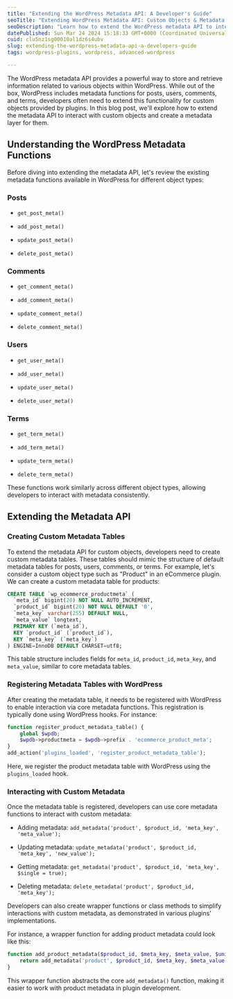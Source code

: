 ```yaml
---
title: "Extending the WordPress Metadata API: A Developer's Guide"
seoTitle: "Extending WordPress Metadata API: Custom Objects & Metadata Layers"
seoDescription: "Learn how to extend the WordPress metadata API to interact with custom objects and create metadata layers. Discover how to create custom metadata tables, re"
datePublished: Sun Mar 24 2024 15:18:33 GMT+0000 (Coordinated Universal Time)
cuid: clu5nz1sg00010al1dz6s4ubv
slug: extending-the-wordpress-metadata-api-a-developers-guide
tags: wordpress-plugins, wordpress, advanced-wordpress

---
```


The WordPress metadata API provides a powerful way to store and retrieve information related to various objects within WordPress. While out of the box, WordPress includes metadata functions for posts, users, comments, and terms, developers often need to extend this functionality for custom objects provided by plugins. In this blog post, we'll explore how to extend the metadata API to interact with custom objects and create a metadata layer for them.

## Understanding the WordPress Metadata Functions

Before diving into extending the metadata API, let's review the existing metadata functions available in WordPress for different object types:

### Posts

* `get_post_meta()`
    
* `add_post_meta()`
    
* `update_post_meta()`
    
* `delete_post_meta()`
    

### Comments

* `get_comment_meta()`
    
* `add_comment_meta()`
    
* `update_comment_meta()`
    
* `delete_comment_meta()`
    

### Users

* `get_user_meta()`
    
* `add_user_meta()`
    
* `update_user_meta()`
    
* `delete_user_meta()`
    

### Terms

* `get_term_meta()`
    
* `add_term_meta()`
    
* `update_term_meta()`
    
* `delete_term_meta()`
    

These functions work similarly across different object types, allowing developers to interact with metadata consistently.

## Extending the Metadata API

### Creating Custom Metadata Tables

To extend the metadata API for custom objects, developers need to create custom metadata tables. These tables should mimic the structure of default metadata tables for posts, users, comments, or terms. For example, let's consider a custom object type such as "Product" in an eCommerce plugin. We can create a custom metadata table for products:

```sql
CREATE TABLE `wp_ecommerce_productmeta` (
  `meta_id` bigint(20) NOT NULL AUTO_INCREMENT,
  `product_id` bigint(20) NOT NULL DEFAULT '0',
  `meta_key` varchar(255) DEFAULT NULL,
  `meta_value` longtext,
  PRIMARY KEY (`meta_id`),
  KEY `product_id` (`product_id`),
  KEY `meta_key` (`meta_key`)
) ENGINE=InnoDB DEFAULT CHARSET=utf8;
```

This table structure includes fields for `meta_id`, `product_id`, `meta_key`, and `meta_value`, similar to core metadata tables.

### Registering Metadata Tables with WordPress

After creating the metadata table, it needs to be registered with WordPress to enable interaction via core metadata functions. This registration is typically done using WordPress hooks. For instance:

```php
function register_product_metadata_table() {
    global $wpdb;
    $wpdb->productmeta = $wpdb->prefix . 'ecommerce_product_meta';
}
add_action('plugins_loaded', 'register_product_metadata_table');
```

Here, we register the product metadata table with WordPress using the `plugins_loaded` hook.

### Interacting with Custom Metadata

Once the metadata table is registered, developers can use core metadata functions to interact with custom metadata:

* Adding metadata: `add_metadata('product', $product_id, 'meta_key', 'meta_value');`
    
* Updating metadata: `update_metadata('product', $product_id, 'meta_key', 'new_value');`
    
* Getting metadata: `get_metadata('product', $product_id, 'meta_key', $single = true);`
    
* Deleting metadata: `delete_metadata('product', $product_id, 'meta_key');`
    

Developers can also create wrapper functions or class methods to simplify interactions with custom metadata, as demonstrated in various plugins' implementations.

For instance, a wrapper function for adding product metadata could look like this:

```php
function add_product_metadata($product_id, $meta_key, $meta_value, $unique = false) {
    return add_metadata('product', $product_id, $meta_key, $meta_value, $unique);
}
```

This wrapper function abstracts the core `add_metadata()` function, making it easier to work with product metadata in plugin development.
